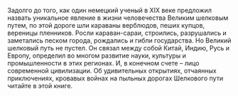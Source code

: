 <!--2024-01-21 22:38:27-->
Задолго до того, как один немецкий ученый в XIX веке предложил назвать уникальное явление в жизни человечества Великим шелковым путем, по этой дороге шли караваны верблюдов, пеших купцов, вереницы пленников. Росли караван-сараи, строились, разрушались и заметались песком города, рождались и гибли государства. Но Великий шелковый путь не пустел. Он связал между собой Китай, Индию, Русь и Европу, определил во многом развитие науки, культуры и промышленности в этих регионах. И, в конечном счете – лицо современной цивилизации. Об удивительных открытиях, отчаянных приключениях, кровавых войнах на пыльных дорогах Шелкового пути читайте в этой книге.